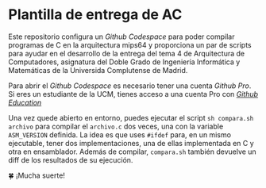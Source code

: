 # Plantilla de entrega de AC

Este repositorio configura un _Github Codespace_ para poder compilar programas de
C en la arquitectura mips64 y proporciona un par de scripts para ayudar en el 
desarrollo de la entrega del tema 4 de Arquitectura de Computadores, asignatura 
del Doble Grado de Ingeniería Informática y Matemáticas de la Universida Complutense
de Madrid.

Para abrir el _Github Codespace_ es necesario tener una cuenta _Github Pro_. Si eres
un estudiante de la UCM, tienes acceso a una cuenta Pro con [_Github Education_]([url](https://education.github.com/)https://education.github.com/)

Una vez quede abierto en entorno, puedes ejecutar el script `sh compara.sh archivo` para
compilar el `archivo.c` dos veces, una con la variable `ASM_VERSION` definida. La idea es
que uses `#ifdef` para, en un mismo ejecutable, tener dos implementaciones, una de ellas
implementada en C y otra en ensamblador. Además de compilar, `compara.sh` también devuelve
un diff de los resultados de su ejecución.

🍀 ¡Mucha suerte!

